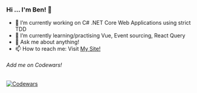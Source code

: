 ### Hi ... I'm Ben! 👋

- 🔭 I’m currently working on C# .NET Core Web Applications using strict TDD
- 🌱 I’m currently learning/practising Vue, Event sourcing, React Query
- 💬 Ask me about anything!
- 📫 How to reach me: Visit [My Site!](https://sol3.me/)

###### Add me on Codewars!

[![Codewars](https://www.codewars.com/users/sol3uk/badges/small)](https://www.codewars.com/users/sol3uk)
